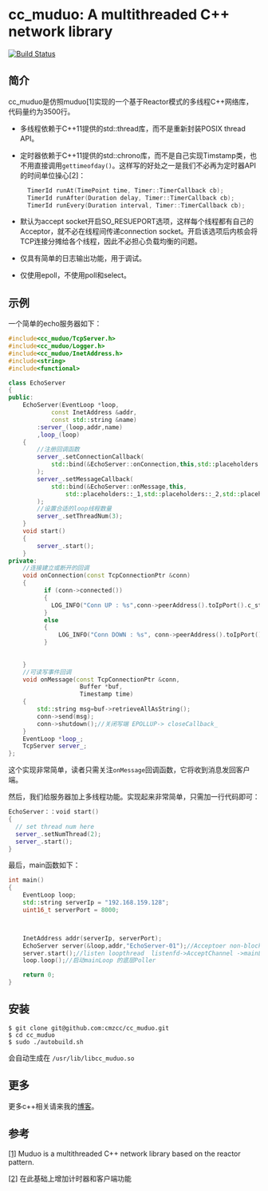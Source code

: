 # cc_muduo: A multithreaded C++ network library

[![Build Status](https://travis-ci.org/guangqianpeng/tinyev.svg?branch=master)](https://travis-ci.org/guangqianpeng/tinyev)

## 简介

cc_muduo是仿照muduo[1]实现的一个基于Reactor模式的多线程C++网络库，代码量约为3500行。

- 多线程依赖于C++11提供的std::thread库，而不是重新封装POSIX thread API。

- 定时器依赖于C++11提供的std::chrono库，而不是自己实现Timstamp类，也不用直接调用`gettimeofday()`。这样写的好处之一是我们不必再为定时器API的时间单位操心[2]：

  ```c++
    TimerId runAt(TimePoint time, Timer::TimerCallback cb);
    TimerId runAfter(Duration delay, Timer::TimerCallback cb);
    TimerId runEvery(Duration interval, Timer::TimerCallback cb);
  ```

- 默认为accept socket开启SO_RESUEPORT选项，这样每个线程都有自己的Acceptor，就不必在线程间传递connection socket。开启该选项后内核会将TCP连接分摊给各个线程，因此不必担心负载均衡的问题。

- 仅具有简单的日志输出功能，用于调试。

- 仅使用epoll，不使用poll和select。

## 示例

一个简单的echo服务器如下：

```C++
#include<cc_muduo/TcpServer.h>
#include<cc_muduo/Logger.h>
#include<cc_muduo/InetAddress.h>
#include<string>
#include<functional>

class EchoServer
{
public:
    EchoServer(EventLoop *loop,
            const InetAddress &addr,
            const std::string &name)
        :server_(loop,addr,name)
        ,loop_(loop)
    {
        //注册回调函数
        server_.setConnectionCallback(
            std::bind(&EchoServer::onConnection,this,std::placeholders::_1)
        );
        server_.setMessageCallback(
            std::bind(&EchoServer::onMessage,this,
                std::placeholders::_1,std::placeholders::_2,std::placeholders::_3)
        );
        //设置合适的loop线程数量
        server_.setThreadNum(3);
    }
    void start()
    {
        server_.start();
    }
private:
    //连接建立或断开的回调
    void onConnection(const TcpConnectionPtr &conn)
    {
          if (conn->connected())
          {
            LOG_INFO("Conn UP : %s",conn->peerAddress().toIpPort().c_str());
          }
          else
          {
              LOG_INFO("Conn DOWN : %s", conn->peerAddress().toIpPort().c_str());
          }
          
             
    }
    //可读写事件回调
    void onMessage(const TcpConnectionPtr &conn,
                    Buffer *buf,
                    Timestamp time)
    {
        std::string msg=buf->retrieveAllAsString();
        conn->send(msg);
        conn->shutdown();//关闭写端 EPOLLUP-> closeCallback_
    }
    EventLoop *loop_;
    TcpServer server_;
};

```

这个实现非常简单，读者只需关注`onMessage`回调函数，它将收到消息发回客户端。


然后，我们给服务器加上多线程功能。实现起来非常简单，只需加一行代码即可：

```c++
EchoServer：：void start()
{
  // set thread num here
  server_.setNumThread(2);
  server_.start();
}
```

最后，main函数如下：

```c++
int main()
{
    EventLoop loop;
    std::string serverIp = "192.168.159.128";
    uint16_t serverPort = 8000;



    InetAddress addr(serverIp, serverPort);
    EchoServer server(&loop,addr,"EchoServer-01");//Acceptoer non-blocking listenfd  create bind
    server.start();//listen loopthread  listenfd->AcceptChannel ->mainLoop->
    loop.loop();//启动mainLoop 的底层Poller

    return 0;
}
```

## 安装

```shell
$ git clone git@github.com:cmzcc/cc_muduo.git
$ cd cc_muduo
$ sudo ./autobuild.sh
```

会自动生成在 `/usr/lib/libcc_muduo.so`

## 更多

更多c++相关请来我的[博客](https://cmzcc.github.io)。

## 参考

[[1]](https://github.com/chenshuo/muduo) Muduo is a multithreaded C++ network library based on the reactor pattern.

[[2]](https://www.bilibili.com/video/BV1UE4m1R72y/?p=53&spm_id_from=333.1007.top_right_bar_window_history.content.click) 在此基础上增加计时器和客户端功能